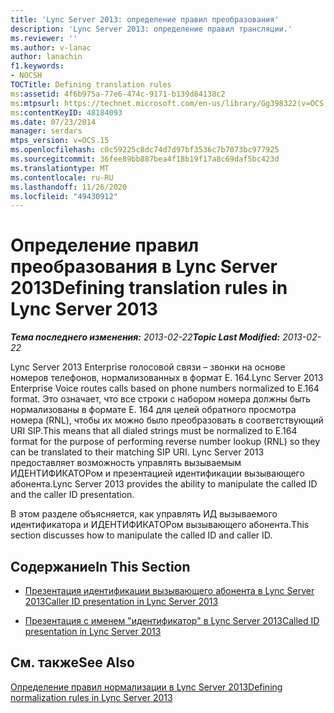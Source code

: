 ```yaml
---
title: 'Lync Server 2013: определение правил преобразования'
description: 'Lync Server 2013: определение правил трансляции.'
ms.reviewer: ''
ms.author: v-lanac
author: lanachin
f1.keywords:
- NOCSH
TOCTitle: Defining translation rules
ms:assetid: 4f6b975a-77e6-474c-9171-b139d84138c2
ms:mtpsurl: https://technet.microsoft.com/en-us/library/Gg398322(v=OCS.15)
ms:contentKeyID: 48184093
ms.date: 07/23/2014
manager: serdars
mtps_version: v=OCS.15
ms.openlocfilehash: c0c59225c8dc74d7d97bf3536c7b7073bc977925
ms.sourcegitcommit: 36fee89bb887bea4f18b19f17a8c69daf5bc423d
ms.translationtype: MT
ms.contentlocale: ru-RU
ms.lasthandoff: 11/26/2020
ms.locfileid: "49430912"
---
```

# <a name="defining-translation-rules-in-lync-server-2013"></a><span data-ttu-id="a5218-103">Определение правил преобразования в Lync Server 2013</span><span class="sxs-lookup"><span data-stu-id="a5218-103">Defining translation rules in Lync Server 2013</span></span>

<div data-xmlns="http://www.w3.org/1999/xhtml">

<div class="topic" data-xmlns="http://www.w3.org/1999/xhtml" data-msxsl="urn:schemas-microsoft-com:xslt" data-cs="https://msdn.microsoft.com/">

<div data-asp="https://msdn2.microsoft.com/asp">



</div>

<div id="mainSection">

<div id="mainBody"><span data-ttu-id="a5218-104">

<span> </span></span><span class="sxs-lookup"><span data-stu-id="a5218-104">

<span> </span></span></span>

<span data-ttu-id="a5218-105">_**Тема последнего изменения:** 2013-02-22_</span><span class="sxs-lookup"><span data-stu-id="a5218-105">_**Topic Last Modified:** 2013-02-22_</span></span>

<span data-ttu-id="a5218-106">Lync Server 2013 Enterprise голосовой связи – звонки на основе номеров телефонов, нормализованных в формат E. 164.</span><span class="sxs-lookup"><span data-stu-id="a5218-106">Lync Server 2013 Enterprise Voice routes calls based on phone numbers normalized to E.164 format.</span></span> <span data-ttu-id="a5218-107">Это означает, что все строки с набором номера должны быть нормализованы в формате E. 164 для целей обратного просмотра номера (RNL), чтобы их можно было преобразовать в соответствующий URI SIP.</span><span class="sxs-lookup"><span data-stu-id="a5218-107">This means that all dialed strings must be normalized to E.164 format for the purpose of performing reverse number lookup (RNL) so they can be translated to their matching SIP URI.</span></span> <span data-ttu-id="a5218-108">Lync Server 2013 предоставляет возможность управлять вызываемым ИДЕНТИФИКАТОРом и презентацией идентификации вызывающего абонента.</span><span class="sxs-lookup"><span data-stu-id="a5218-108">Lync Server 2013 provides the ability to manipulate the called ID and the caller ID presentation.</span></span>

<span data-ttu-id="a5218-109">В этом разделе объясняется, как управлять ИД вызываемого идентификатора и ИДЕНТИФИКАТОРом вызывающего абонента.</span><span class="sxs-lookup"><span data-stu-id="a5218-109">This section discusses how to manipulate the called ID and caller ID.</span></span>

<div>

## <a name="in-this-section"></a><span data-ttu-id="a5218-110">Содержание</span><span class="sxs-lookup"><span data-stu-id="a5218-110">In This Section</span></span>

  - [<span data-ttu-id="a5218-111">Презентация идентификации вызывающего абонента в Lync Server 2013</span><span class="sxs-lookup"><span data-stu-id="a5218-111">Caller ID presentation in Lync Server 2013</span></span>](lync-server-2013-caller-id-presentation.md)

  - [<span data-ttu-id="a5218-112">Презентация с именем "идентификатор" в Lync Server 2013</span><span class="sxs-lookup"><span data-stu-id="a5218-112">Called ID presentation in Lync Server 2013</span></span>](lync-server-2013-called-id-presentation.md)

</div>

<div>

## <a name="see-also"></a><span data-ttu-id="a5218-113">См. также</span><span class="sxs-lookup"><span data-stu-id="a5218-113">See Also</span></span>


[<span data-ttu-id="a5218-114">Определение правил нормализации в Lync Server 2013</span><span class="sxs-lookup"><span data-stu-id="a5218-114">Defining normalization rules in Lync Server 2013</span></span>](lync-server-2013-defining-normalization-rules.md)  
  

<span data-ttu-id="a5218-115"></div>

</div>

<span> </span>

</div>

</div>

</span><span class="sxs-lookup"><span data-stu-id="a5218-115"></div>

</div>

<span> </span>

</div>

</div>

</span></span></div>

